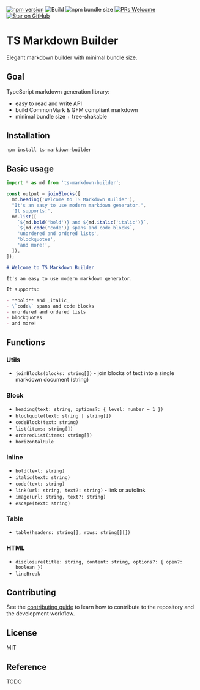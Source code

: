 [![npm version](https://badge.fury.io/js/ts-markdown-builder.svg)](https://badge.fury.io/js/ts-markdown-builder)
![Build](https://github.com/mdjastrzebski/ts-markdown-builder/actions/workflows/ci.yml/badge.svg)
![npm bundle size](https://deno.bundlejs.com/badge?q=ts-markdown-builder)
[![PRs Welcome](https://img.shields.io/badge/PRs-welcome-brightgreen.svg)](http://makeapullrequest.com)
[![Star on GitHub](https://img.shields.io/github/stars/mdjastrzebski/ts-markdown-builder.svg?style=social)](https://github.com/mdjastrzebski/ts-markdown-builder/stargazers)

# TS Markdown Builder

Elegant markdown builder with minimal bundle size.

## Goal

TypeScript markdown generation library:

- easy to read and write API
- build CommonMark & GFM compliant markdown
- minimal bundle size + tree-shakable

## Installation

```sh
npm install ts-markdown-builder
```

## Basic usage

```js
import * as md from 'ts-markdown-builder';

const output = joinBlocks([
  md.heading('Welcome to TS Markdown Builder'),
  "It's an easy to use modern markdown generator.",
  'It supports:',
  md.list([
    `${md.bold('bold')} and ${md.italic('italic')}`,
    `${md.code('code')} spans and code blocks`,
    'unordered and ordered lists',
    'blockquotes',
    'and more!',
  ]),
]);
```

```markdown
# Welcome to TS Markdown Builder

It's an easy to use modern markdown generator.

It supports:

- **bold** and _italic_
- \`code\` spans and code blocks
- unordered and ordered lists
- blockquotes
- and more!
```

## Functions

### Utils

- `joinBlocks(blocks: string[])` - join blocks of text into a single markdown document (string) 

### Block
- `heading(text: string, options?: { level: number = 1 })`
- `blockquote(text: string | string[])`
- `codeBlock(text: string)`
- `list(items: string[])`
- `orderedList(items: string[])`
- `horizontalRule`

### Inline

- `bold(text: string)`
- `italic(text: string)`
- `code(text: string)`
- `link(url: string, text?: string)` - link or autolink
- `image(url: string, text?: string)`
- `escape(text: string)`

### Table

- `table(headers: string[], rows: string[][])`

### HTML

- `disclosure(title: string, content: string, options?: { open?: boolean })`
- `lineBreak`

## Contributing

See the [contributing guide](CONTRIBUTING.md) to learn how to contribute to the repository and the development workflow.

## License

MIT

## Reference

TODO
